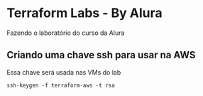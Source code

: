 # Terraform Labs - By Alura

Fazendo o laboratório do curso da Alura

## Criando uma chave ssh para usar na AWS

Essa chave será usada nas VMs do lab

`ssh-keygen -f terraform-aws -t rsa`
